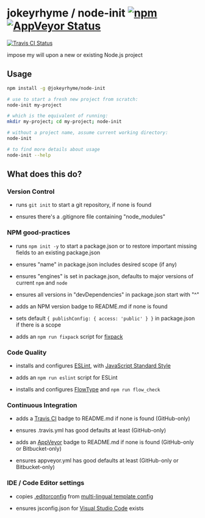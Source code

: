 # jokeyrhyme / node-init [![npm](https://img.shields.io/npm/v/@jokeyrhyme/node-init.svg?maxAge=2592000)](https://www.npmjs.com/package/@jokeyrhyme/node-init) [![AppVeyor Status](https://ci.appveyor.com/api/projects/status/0aypflvt21tpjfiu?svg=true)](https://ci.appveyor.com/project/jokeyrhyme/node-init-js)
[![Travis CI Status](https://travis-ci.org/jokeyrhyme/node-init.js.svg?branch=master)](https://travis-ci.org/jokeyrhyme/node-init.js)

impose my will upon a new or existing Node.js project


## Usage

```sh
npm install -g @jokeyrhyme/node-init

# use to start a fresh new project from scratch:
node-init my-project

# which is the equivalent of running:
mkdir my-project; cd my-project; node-init

# without a project name, assume current working directory:
node-init

# to find more details about usage
node-init --help
```


## What does this do?


### Version Control

- runs `git init` to start a git repository, if none is found

- ensures there's a .gitignore file containing "node_modules"


### NPM good-practices

- runs `npm init -y` to start a package.json or to restore important missing fields to an existing package.json

- ensures "name" in package.json includes desired scope (if any)

- ensures "engines" is set in package.json, defaults to major versions of current `npm` and `node`

- ensures all versions in "devDependencies" in package.json start with "^"

- adds an NPM version badge to README.md if none is found

- sets default `{ publishConfig: { access: 'public' } }` in package.json if there is a scope

- adds an `npm run fixpack` script for [fixpack](https://www.npmjs.com/package/fixpack)


### Code Quality

- installs and configures [ESLint](http://eslint.org/), with [JavaScript Standard Style](https://github.com/feross/eslint-config-standard)

- adds an `npm run eslint` script for ESLint

- installs and configures [FlowType](https://flowtype.org/) and `npm run flow_check`


### Continuous Integration

- adds a [Travis CI](https://travis-ci.org/) badge to README.md if none is found (GitHub-only)

- ensures .travis.yml has good defaults at least (GitHub-only)

- adds an [AppVeyor](http://www.appveyor.com/) badge to README.md if none is found (GitHub-only or Bitbucket-only)

- ensures appveyor.yml has good defaults at least (GitHub-only or Bitbucket-only)


### IDE / Code Editor settings

- copies [.editorconfig](http://editorconfig.org/) from [multi-lingual template config](https://github.com/jokeyrhyme/standard-editorconfig)

- ensures jsconfig.json for [Visual Studio Code](https://code.visualstudio.com/) exists
